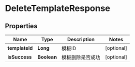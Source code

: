 
# DeleteTemplateResponse

## Properties
Name | Type | Description | Notes
------------ | ------------- | ------------- | -------------
**templateId** | **Long** | 模板ID |  [optional]
**isSuccess** | **Boolean** | 模板删除是否成功 |  [optional]



